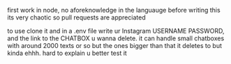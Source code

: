 first work in node, no aforeknowledge in the languauge before writing this 
its very chaotic so pull requests are appreciated

to use clone it and in a .env file write ur Instagram USERNAME PASSWORD, and the link to the CHATBOX u wanna delete.
it can handle small chatboxes with around 2000 texts or so but the ones bigger than that it deletes to but kinda ehhh. hard to explain u better test it



